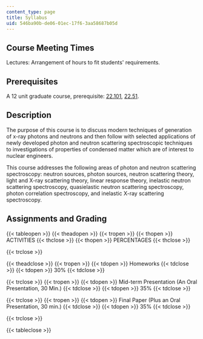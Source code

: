 ```yaml
---
content_type: page
title: Syllabus
uid: 546ba90b-de06-01ec-17f6-3aa58687b05d
---
```


Course Meeting Times
--------------------

Lectures: Arrangement of hours to fit students' requirements.

Prerequisites
-------------

A 12 unit graduate course, prerequisite: [22.101](/courses/22-101-applied-nuclear-physics-fall-2006), [22.51](/courses/22-51-quantum-theory-of-radiation-interactions-fall-2012/).

Description
-----------

The purpose of this course is to discuss modern techniques of generation of x-ray photons and neutrons and then follow with selected applications of newly developed photon and neutron scattering spectroscopic techniques to investigations of properties of condensed matter which are of interest to nuclear engineers.

This course addresses the following areas of photon and neutron scattering spectroscopy: neutron sources, photon sources, neutron scattering theory, light and X-ray scattering theory, linear response theory, inelastic neutron scattering spectroscopy, quasielastic neutron scattering spectroscopy, photon correlation spectroscopy, and inelastic X-ray scattering spectroscopy.

Assignments and Grading
-----------------------

{{< tableopen >}}
{{< theadopen >}}
{{< tropen >}}
{{< thopen >}}
ACTIVITIES
{{< thclose >}}
{{< thopen >}}
PERCENTAGES
{{< thclose >}}

{{< trclose >}}

{{< theadclose >}}
{{< tropen >}}
{{< tdopen >}}
Homeworks
{{< tdclose >}}
{{< tdopen >}}
30%
{{< tdclose >}}

{{< trclose >}}
{{< tropen >}}
{{< tdopen >}}
Mid-term Presentation (An Oral Presentation, 30 Min.)
{{< tdclose >}}
{{< tdopen >}}
35%
{{< tdclose >}}

{{< trclose >}}
{{< tropen >}}
{{< tdopen >}}
Final Paper (Plus an Oral Presentation, 30 min.)
{{< tdclose >}}
{{< tdopen >}}
35%
{{< tdclose >}}

{{< trclose >}}

{{< tableclose >}}